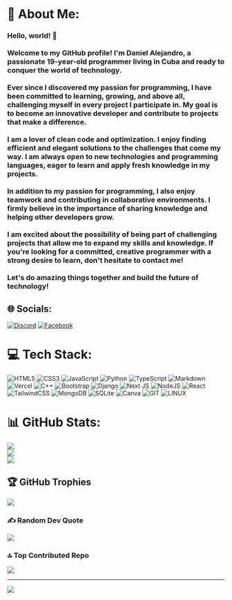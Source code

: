 # 💫 About Me:
### Hello, world! 👋<br><br>Welcome to my GitHub profile! I'm Daniel Alejandro, a passionate 19-year-old programmer living in Cuba and ready to conquer the world of technology.<br><br>Ever since I discovered my passion for programming, I have been committed to learning, growing, and above all, challenging myself in every project I participate in. My goal is to become an innovative developer and contribute to projects that make a difference.<br><br>I am a lover of clean code and optimization. I enjoy finding efficient and elegant solutions to the challenges that come my way. I am always open to new technologies and programming languages, eager to learn and apply fresh knowledge in my projects.<br><br>In addition to my passion for programming, I also enjoy teamwork and contributing in collaborative environments. I firmly believe in the importance of sharing knowledge and helping other developers grow.<br><br>I am excited about the possibility of being part of challenging projects that allow me to expand my skills and knowledge. If you're looking for a committed, creative programmer with a strong desire to learn, don't hesitate to contact me!<br><br>Let's do amazing things together and build the future of technology!


## 🌐 Socials:
[![Discord](https://img.shields.io/badge/Discord-%237289DA.svg?logo=discord&logoColor=white)](https://discord.gg/daniel0001) [![Facebook](https://img.shields.io/badge/Facebook-%231877F2.svg?logo=Facebook&logoColor=white)](https://www.facebook.com/profile.php?id=100087892541153) 

# 💻 Tech Stack:
![HTML5](https://img.shields.io/badge/html5-%23E34F26.svg?style=for-the-badge&logo=html5&logoColor=white) ![CSS3](https://img.shields.io/badge/css3-%231572B6.svg?style=for-the-badge&logo=css3&logoColor=white) ![JavaScript](https://img.shields.io/badge/javascript-%23323330.svg?style=for-the-badge&logo=javascript&logoColor=%23F7DF1E) ![Python](https://img.shields.io/badge/python-3670A0?style=for-the-badge&logo=python&logoColor=ffdd54) ![TypeScript](https://img.shields.io/badge/typescript-%23007ACC.svg?style=for-the-badge&logo=typescript&logoColor=white) ![Markdown](https://img.shields.io/badge/markdown-%23000000.svg?style=for-the-badge&logo=markdown&logoColor=white) ![Vercel](https://img.shields.io/badge/vercel-%23000000.svg?style=for-the-badge&logo=vercel&logoColor=white) ![C++](https://img.shields.io/badge/c++-%2300599C.svg?style=for-the-badge&logo=c%2B%2B&logoColor=white) ![Bootstrap](https://img.shields.io/badge/bootstrap-%238511FA.svg?style=for-the-badge&logo=bootstrap&logoColor=white) ![Django](https://img.shields.io/badge/django-%23092E20.svg?style=for-the-badge&logo=django&logoColor=white) ![Next JS](https://img.shields.io/badge/Next-black?style=for-the-badge&logo=next.js&logoColor=white) ![NodeJS](https://img.shields.io/badge/node.js-6DA55F?style=for-the-badge&logo=node.js&logoColor=white) ![React](https://img.shields.io/badge/react-%2320232a.svg?style=for-the-badge&logo=react&logoColor=%2361DAFB) ![TailwindCSS](https://img.shields.io/badge/tailwindcss-%2338B2AC.svg?style=for-the-badge&logo=tailwind-css&logoColor=white) ![MongoDB](https://img.shields.io/badge/MongoDB-%234ea94b.svg?style=for-the-badge&logo=mongodb&logoColor=white) ![SQLite](https://img.shields.io/badge/sqlite-%2307405e.svg?style=for-the-badge&logo=sqlite&logoColor=white) ![Canva](https://img.shields.io/badge/Canva-%2300C4CC.svg?style=for-the-badge&logo=Canva&logoColor=white) ![GIT](https://img.shields.io/badge/Git-fc6d26?style=for-the-badge&logo=git&logoColor=white) ![LINUX](https://img.shields.io/badge/Linux-FCC624?style=for-the-badge&logo=linux&logoColor=black)
# 📊 GitHub Stats:
![](https://github-readme-stats.vercel.app/api?username=Daniel-L10N&theme=vue-dark&hide_border=true&include_all_commits=false&count_private=true)<br/>
![](https://github-readme-streak-stats.herokuapp.com/?user=Daniel-L10N&theme=vue-dark&hide_border=true)<br/>
![](https://github-readme-stats.vercel.app/api/top-langs/?username=Daniel-L10N&theme=vue-dark&hide_border=true&include_all_commits=false&count_private=true&layout=compact)

## 🏆 GitHub Trophies
![](https://github-profile-trophy.vercel.app/?username=Daniel-L10N&theme=juicyfresh&no-frame=false&no-bg=true&margin-w=4)

### ✍️ Random Dev Quote
![](https://quotes-github-readme.vercel.app/api?type=horizontal&theme=merko)

### 🔝 Top Contributed Repo
![](https://github-contributor-stats.vercel.app/api?username=Daniel-L10N&limit=5&theme=algolia&combine_all_yearly_contributions=true)

---
[![](https://visitcount.itsvg.in/api?id=Daniel-L10N&icon=0&color=0)](https://visitcount.itsvg.in)

<!-- Proudly created with GPRM ( https://gprm.itsvg.in ) -->
